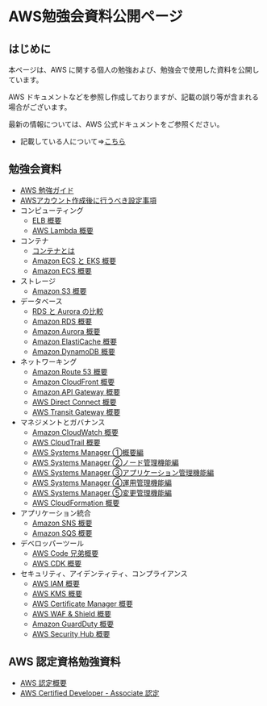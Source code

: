 # AWS勉強会資料公開ページ

## はじめに

本ページは、AWS に関する個人の勉強および、勉強会で使用した資料を公開しています。

AWS ドキュメントなどを参照し作成しておりますが、記載の誤り等が含まれる場合がございます。

最新の情報については、AWS 公式ドキュメントをご参照ください。

* 記載している人について⇒[こちら](https://ishiharatma.github.io/resume/)

## 勉強会資料

- <a href="./aws-study-guide/index.html" target="_blank">AWS 勉強ガイド</a>
- <a href="./aws-account-Initial-setting/index.html" target="_blank">AWSアカウント作成後に行うべき設定事項</a>
- コンピューティング
  - <a href="./elb-overview/index.html" target="_blank">ELB 概要</a>
  - <a href="./lambda-overview/index.html" target="_blank">AWS Lambda 概要</a>
- コンテナ
  - <a href="./container-overview/index.html" target="_blank">コンテナとは</a>
  - <a href="./ecs-vs-eks/index.html" target="_blank">Amazon ECS と EKS 概要</a>
  - <a href="./ecs-overview/index.html" target="_blank">Amazon ECS 概要</a>
- ストレージ
  - <a href="./s3-overview/index.html" target="_blank">Amazon S3 概要</a>
- データベース
  - <a href="./rds-aurora-overview/index.html" target="_blank">RDS と Aurora の比較</a>
  - <a href="./rds-overview/index.html" target="_blank">Amazon RDS 概要</a>
  - <a href="./aurora-overview/index.html" target="_blank">Amazon Aurora 概要</a>
  - <a href="./elasticache-overview/index.html" target="_blank">Amazon ElastiCache 概要</a>
  - <a href="./dynamodb-overview/index.html" target="_blank">Amazon DynamoDB 概要</a>
- ネットワーキング
  - <a href="./route53-overview/index.html" target="_blank">Amazon Route 53 概要</a>
  - <a href="./cloudfront-overview/index.html" target="_blank">Amazon CloudFront 概要</a>
  - <a href="./apigw-overview/index.html" target="_blank">Amazon API Gateway 概要</a>
  - <a href="./directconnect-overview/index.html" target="_blank">AWS Direct Connect 概要</a>
  - <a href="./transitgw-overview/index.html" target="_blank">AWS Transit Gateway 概要</a>
- マネジメントとガバナンス
  - <a href="./cloudwatch-overview/index.html" target="_blank">Amazon CloudWatch 概要</a>
  - <a href="./cloudtrail-overview/index.html" target="_blank">AWS CloudTrail 概要</a>
  - <a href="./ssm-overview/index.html" target="_blank">AWS Systems Manager ①概要編</a>
  - <a href="./ssm-nodes-overview/index.html" target="_blank">AWS Systems Manager ②ノード管理機能編</a>
  - <a href="./ssm-apps-overview/index.html" target="_blank">AWS Systems Manager ③アプリケーション管理機能編</a>
  - <a href="./ssm-ops-overview/index.html" target="_blank">AWS Systems Manager ④運用管理機能編</a>
  - <a href="./ssm-changes-overview/index.html" target="_blank">AWS Systems Manager ⑤変更管理機能編</a>
  - <a href="./cfn-overview/index.html" target="_blank">AWS CloudFormation 概要</a>
- アプリケーション統合
  - <a href="./sns-overview/index.html" target="_blank">Amazon SNS 概要</a>
  - <a href="./sqs-overview/index.html" target="_blank">Amazon SQS 概要</a>
- デベロッパーツール
  - <a href="./codexx-overview/index.html" target="_blank">AWS Code 兄弟概要</a>
  - <a href="./cdk-overview/index.html" target="_blank">AWS CDK 概要</a>
- セキュリティ、アイデンティティ、コンプライアンス
  - <a href="./iam-overview/index.html" target="_blank">AWS IAM 概要</a>
  - <a href="./kms-overview/index.html" target="_blank">AWS KMS 概要</a>
  - <a href="./acm-overview/index.html" target="_blank">AWS Certificate Manager 概要</a>
  - <a href="./waf-and-shield-overview/index.html" target="_blank">AWS WAF & Shield 概要</a>
  - <a href="./guardduty-overview/index.html" target="_blank">Amazon GuardDuty 概要</a>
  - <a href="./securityhub-overview/index.html" target="_blank">AWS Security Hub 概要</a>

## AWS 認定資格勉強資料

- <a href="./aws-certification/index.html" target="_blank">AWS 認定概要</a>
- <a href="./aws-certified-dva-keyword/index.html" target="_blank">AWS Certified Developer - Associate 認定</a>